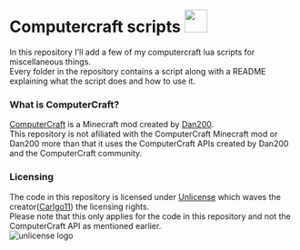 # Computercraft scripts  <img src="http://www.computercraft.info/wiki/images/d/da/Ccblink.gif" width="40px">

In this repository I'll add a few of my computercraft lua scripts for miscellaneous things.  
Every folder in the repository contains a script along with a README explaining what the script does and how to use it.

### What is ComputerCraft?
[ComputerCraft](http://www.computercraft.info/) is a Minecraft mod created by [Dan200](http://www.computercraft.info/dan200/).  
This repository is not afiliated with the ComputerCraft Minecraft mod or Dan200 more than that it uses the ComputerCraft APIs created by Dan200 and the ComputerCraft community.

### Licensing
The code in this repository is licensed under [Unlicense](LICENSE) which waves the creator([Carlgo11](https://github.com/Carlgo11)) the licensing rights.  
Please note that this only applies for the code in this repository and not the ComputerCraft API as mentioned earlier.  
![unlicense logo](http://unlicense.org/pd-icon.png)
